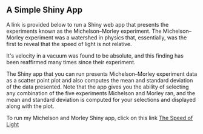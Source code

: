 ## A Simple Shiny App

A link is provided below to run a Shiny web app that presents the experiments known as 
the Michelson–Morley experiment.  The Michelson–Morley experiment was a watershed in 
physics that, essentially, was the first to reveal that the speed of light is not relative.

It's velocity in a vacuum was found to be absolute, and this finding has been reaffirmed  many times since their experiment.  

The Shiny app that you can run presents Michelson–Morley experiment data as a scatter 
point plot and also computes the mean and standard deviation of the data presented. Note that the app gives you the ability of selecting any combination of the five experiments 
Michelson and Morley ran, and the mean and standard deviation is computed for your selections and displayed along with the plot.

To run my Michelson and Morley Shiny app, click on this link 
[The Speed of Light](https://crm-shinyapps.shinyapps.io/mod_5_project_app)

